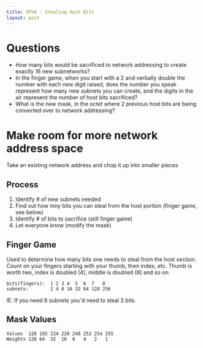 ```yaml
---
title: IPV4 - Stealing Host Bits
layout: post
---
```


Questions
===
 * How many bits would be sacrificed to network addressing to create exactly 16 new subnetworks?
 * In the finger game, when you start with a 2 and verbally double the number with each new digit raised, does the number you speak represent how many new subnets you can create, and the digits in the air represent the number of host bits sacrificed? 
 * What is the new mask, in the octet where 2 previous host bits are being converted over to network addressing? 



Make room for more network address space
===

Take an existing network address and chop it up into smaller pieces

Process
---

 1. Identify # of new subnets needed
 2. Find out how mny bits you can steal from the host portion (finger game, see below)
 3. Identify # of bits to sacrifice (still finger game)
 4. Let everyone know (modify the mask)

Finger Game
---

Used to determine how many bits one needs to steal from the host section. 
Count on your fingers starting with your thumb, then index, etc. Thumb is worth two, index is doubled (4), middle is doubled (8) and so on. 

    bits(fingers):	1 2 3 4  5  6  7   8
    subnets:		2 4 8 16 32 64 128 256

IE: If you need 6 subnets you'd need to steal 3 bits. 


Mask Values
---

    Values	128 192 224 220 248 252 254 255
    Weights 128	64  32  16  8   4   2   1

